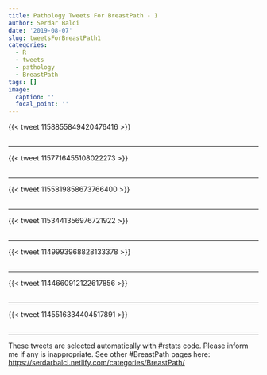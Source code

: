 ```yaml
---
title: Pathology Tweets For BreastPath - 1
author: Serdar Balci
date: '2019-08-07'
slug: tweetsForBreastPath1
categories:
  - R
  - tweets
  - pathology
  - BreastPath
tags: []
image:
  caption: ''
  focal_point: ''
---
```



{{< tweet 1158855849420476416 >}}
<br>
<br>
<hr>
{{< tweet 1157716455108022273 >}}
<br>
<br>
<hr>
{{< tweet 1155819858673766400 >}}
<br>
<br>
<hr>
{{< tweet 1153441356976721922 >}}
<br>
<br>
<hr>
{{< tweet 1149993968828133378 >}}
<br>
<br>
<hr>
{{< tweet 1144660912122617856 >}}
<br>
<br>
<hr>
{{< tweet 1145516334404517891 >}}
<br>
<br>
<hr>


These tweets are selected automatically with #rstats code. Please inform me if any is inappropriate.
See other #BreastPath pages here: https://serdarbalci.netlify.com/categories/BreastPath/
